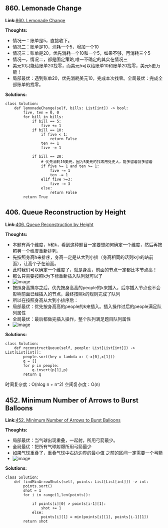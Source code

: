 ## 860. Lemonade Change ##

**Link:**[860. Lemonade Change](https://leetcode.com/problems/lemonade-change/description/)

**Thoughts:**
  - 情况一：账单是5，直接收下。
  - 情况二：账单是10，消耗一个5，增加一个10
  - 情况三：账单是20，优先消耗一个10和一个5，如果不够，再消耗三个5
  - 情况一，情况二，都是固定策略,唯一不确定的其实在情况三
  - 美元10只能给账单20找零，而美元5可以给账单10和账单20找零，美元5更万能！
  - 局部最优：遇到账单20，优先消耗美元10，完成本次找零。全局最优：完成全部账单的找零。

**Solutions:**
```
class Solution:
    def lemonadeChange(self, bills: List[int]) -> bool:
        five, ten = 0, 0
        for bill in bills:
            if bill == 5:
                five += 1
            if bill == 10:
                if five < 1:
                    return False          
                ten += 1
                five -= 1
                  
            if bill == 20:
                # 优先消耗10美元，因为5美元的找零用处更大，能多留着就多留着
                if five >= 1 and ten >= 1:
                    five -= 1
                    ten -= 1
                elif five >=3:
                    five -= 3
                else:
                    return False
        return True
```

## 406. Queue Reconstruction by Height ##

**Link:**[406. Queue Reconstruction by Height](https://leetcode.com/problems/queue-reconstruction-by-height/description/)

**Thoughts:**
  - 本题有两个维度，h和k，看到这种题目一定要想如何确定一个维度，然后再按照另一个维度重新排列。
  - 先按照身高h来排序，身高一定是从大到小排（身高相同的话则k小的站前面），让高个子在前面。
  - 此时我们可以确定一个维度了，就是身高，前面的节点一定都比本节点高！
  - 那么只需要按照k为下标重新插入队列就可以了
  - ![image](https://user-images.githubusercontent.com/69004164/211642839-b60b170c-97f3-4a02-b594-9aa696cfe748.png)
  - 按照身高排序之后，优先按身高高的people的k来插入，后序插入节点也不会影响前面已经插入的节点，最终按照k的规则完成了队列
  - 所以在按照身高从大到小排序后：
  - 局部最优：优先按身高高的people的k来插入。插入操作过后的people满足队列属性
  - 全局最优：最后都做完插入操作，整个队列满足题目队列属性
  - ![image](https://user-images.githubusercontent.com/69004164/211643121-b57e122b-b0cc-4a58-b46e-c802633a5a19.png)

**Solutions:**
```
class Solution:
    def reconstructQueue(self, people: List[List[int]]) -> List[List[int]]:
        people.sort(key = lambda x: (-x[0],x[1]))
        q = []
        for p in people:
            q.insert(p[1],p)
        return q
```
时间复杂度：O(nlog n + n^2)
空间复杂度：O(n)

## 452. Minimum Number of Arrows to Burst Balloons ##

**Link:**[452. Minimum Number of Arrows to Burst Balloons](https://leetcode.com/problems/minimum-number-of-arrows-to-burst-balloons/description/)

**Thoughts:**
  - 局部最优：当气球出现重叠，一起射，所用弓箭最少。
  - 全局最优：把所有气球射爆所用弓箭最少
  - 如果气球重叠了，重叠气球中右边边界的最小值 之前的区间一定需要一个弓箭
  - ![image](https://user-images.githubusercontent.com/69004164/211643682-c7643378-cc06-4b2a-94f3-f045412b0602.png)

**Solutions:**
```
class Solution:
    def findMinArrowShots(self, points: List[List[int]]) -> int:
        points.sort()
        shot = 1
        for i in range(1,len(points)):

            if points[i][0] > points[i-1][1]:
                shot += 1
            else: 
                points[i][1] = min(points[i][1], points[i-1][1])
        return shot
```

